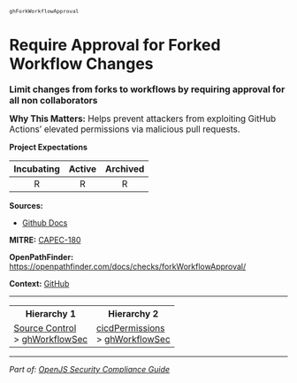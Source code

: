 <span style="font-size:0.8em;"><code>ghForkWorkflowApproval</code></span>  
# Require Approval for Forked Workflow Changes


<span style="font-size:1.15em;"><b>Limit changes from forks to workflows by requiring approval for all non collaborators</b></span>

<span style="font-size:1.1em;"><b>Why This Matters:</b> Helps prevent attackers from exploiting GitHub Actions’ elevated permissions via malicious pull requests.</span>

**Project Expectations**

<div align="center">

| Incubating | Active | Archived |
|:-----------:|:--------:|:----------:|
| R | R | R |

</div>




**Sources:**
- [Github Docs](https://docs.github.com/en/repositories/managing-your-repositorys-settings-and-features/enabling-features-for-your-repository/managing-github-actions-settings-for-a-repository)

**MITRE:**
[CAPEC-180](https://capec.mitre.org/data/definitions/180.html)

**OpenPathFinder:** https://openpathfinder.com/docs/checks/forkWorkflowApproval/

**Context:** [GitHub](../context-GitHub.md)



---

<table>
<tr>
  <th align="center">Hierarchy 1</th>
  <th align="center">Hierarchy 2</th>
</tr>
<tr>
  <td>
    <a href="../Source Control">Source Control</a><br> > 
    <a href="../ghWorkflowSec">ghWorkflowSec</a>
  </td>
  <td>
    <a href="../cicdPermissions">cicdPermissions</a><br> >
    <a href="../ghWorkflowSec">ghWorkflowSec</a>
  </td>
</tr>
</table>

---

*Part of: [OpenJS Security Compliance Guide](../README.md)* 